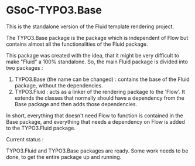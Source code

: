 GSoC-TYPO3.Base
===============
This is the standalone version of the Fluid template rendering project. 

The TYPO3.Base package is the package which is independent of Flow but contains almost all the functionalities of the Fluid package.

This package was created with the idea, that it might be very difficult to make "Fluid" a 100% standalone. So, the main Fluid package is
divided into two packages :
1. TYPO3.Base (the name can be changed) : contains the base of the Fluid package, without the dependencies.
2. TYPO3.Fluid : acts as a linker of the rendering package to the 'Flow'. It extends the classes that normally should have a dependency from the Base package and then adds those dependencies.

In short, everything that doesn't need Flow to function is contained in the Base package, and everything that needs a dependency on Flow is added to the TYPO3.Fluid package.


Current status :

TYPO3.Fluid and TYPO3.Base packages are ready. 
Some work needs to be done, to get the entire package up and running.
